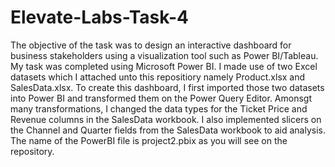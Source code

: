 # Elevate-Labs-Task-4

The objective of the task was to design an interactive dashboard for business stakeholders using a visualization tool such as Power BI/Tableau. My task was completed using Microsoft Power BI. I made use of two Excel datasets which I attached unto this repositiory namely Product.xlsx and SalesData.xlsx. To create this dashboard, I first imported those two datasets into Power BI and transformed them on the Power Query Editor. Amonsgt many transformations, I changed the data types for the Ticket Price and Revenue columns in the SalesData workbook. I also implemented slicers on the Channel and Quarter fields from the SalesData workbook to aid analysis. The name of the PowerBI file is project2.pbix as you will see on the repository.
